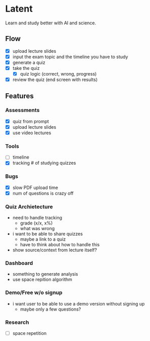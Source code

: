 # Latent

Learn and study better with AI and science.

## Flow

- [x] upload lecture slides
- [x] input the exam topic and the timeline you have to study
- [x] generate a quiz
- [x] take the quiz
  - [x] quiz logic (correct, wrong, progress)
- [x] review the quiz (end screen with results)

## Features

### Assessments

- [x] quiz from prompt
- [x] upload lecture slides
- [x] use video lectures

### Tools

- [ ] timeline
- [x] tracking # of studying quizzes

### Bugs

- [x] slow PDF upload time
- [x] num of questions is crazy off

### Quiz Archietecture

- need to handle tracking
  - grade (x/x, x%)
  - what was wrong
- i want to be able to share quizzes
  - maybe a link to a quiz
  - have to think about how to handle this
- show source/context from lecture itself?

### Dashboard

- something to generate analysis
- use space repition algorithm

### Demo/Free w/o signup

- i want user to be able to use a demo version without signing up
  - maybe only a few questions?

### Research

- [ ] space repetition
